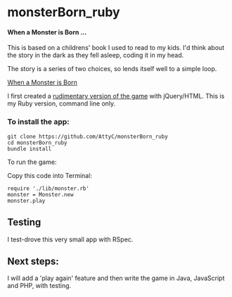 # monsterBorn_ruby

#### When a Monster is Born ...

This is based on a childrens' book I used to read to my kids. I'd think about the story in the dark as they fell asleep, coding it in my head.

The story is a series of two choices, so lends itself well to a simple loop.

[When a Monster is Born](https://www.amazon.co.uk/When-Monster-Born-Sean-Taylor/dp/1846165113)

I first created a [rudimentary version of the game](http://atty-dev.co.uk/monsterBorn.html) with jQuery/HTML. This is my Ruby version, command line only.

### To install the app:
```
git clone https://github.com/AttyC/monsterBorn_ruby
cd monsterBorn_ruby
bundle install
```
To run the game:

Copy this code into Terminal:
```
require './lib/monster.rb'
monster = Monster.new
monster.play

```

## Testing
I test-drove this very small app with RSpec.

## Next steps:

I will add a 'play again' feature and then write the game in Java, JavaScript and PHP, with testing.
